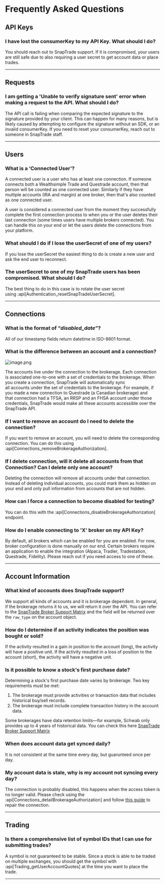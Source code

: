# Frequently Asked Questions

## API Keys

### **I have lost the consumerKey to my API Key. What should I do?**

You should reach out to SnapTrade support. If it is compromised, your users are still safe due to also requiring a user secret to get account data or place trades.

---

## Requests

### I am getting a 'Unable to verify signature sent' error when making a request to the API. What should I do?

The API call is failing when comparing the expected signature to the signature provided by your client. This can happen for many reasons, but is likely caused by attempting to configure the signature without an SDK, or an invalid consumerKey. If you need to reset your consumerKey, reach out to someone in SnapTrade staff.

---

## Users

### What is a ‘Connected User’?

A connected user is a user who has at least one connection. If someone connects both a Wealthsimple Trade and Questrade account, then that person will be counted as one connected user. Similarly if they have multiple accounts (IRA and margin) at one broker, then that's also counted as one connected user.

A user is considered a connected user from the moment they successfully complete the first connection process to when you or the user deletes their last connection (some times users have multiple brokers connected). You can handle this on your end or let the users delete the connections from your platform.

### What should I do if I lose the userSecret of one of my users?

If you lose the userSecret the easiest thing to do is create a new user and ask the end user to reconnect.

### **The userSecret to one of my SnapTrade users has been compromised. What should I do?**

The best thing to do in this case is to rotate the user secret using :api[Authentication_resetSnapTradeUserSecret].

---

## Connections

### What is the format of “*disabled_date*”?

All of our timestamp fields return datetime in ISO-8601 format.

### **What is the difference between an account and a connection?**

![image.png](attachment:738d81dc-a7b9-4db1-ac34-ccb082f159f9:image.png)

The accounts live under the connection to the brokerage. Each connection is associated one-to-one with a set of credentials to the brokerage. When you create a connection, SnapTrade will automatically sync all accounts under the set of credentials to the brokerage. For example, if you made a new connection to Questrade (a Canadian brokerage) and that connection had a TFSA, an RRSP and an FHSA account under those credentials, SnapTrade would make all these accounts accessible over the SnapTrade API.

### **If I want to remove an account do I need to delete the connection?**

If you want to remove an account, you will need to delete the corresponding connection. You can do this using :api[Connections_removeBrokerageAuthorization].

### **If I delete connection, will it delete all accounts from that Connection? Can I delete only one account?**

Deleting the connection will remove all accounts under that connection. Instead of deleting individual accounts, you could mark them as hidden on your end and only pull information from accounts that are not hidden.

### How can I force a connection to become disabled for testing?

You can do this with the :api[Connections_disableBrokerageAuthorization] endpoint.

### **How do I enable connecting to 'X' broker on my API Key?**

By default, all brokers which can be enabled for you are enabled. For now, broker configuration is done manually on our end. Certain brokers require an application to enable the integration (Alpaca, Tradier, Tradestation, Questrade, Fidelity). Please reach out if you need access to one of these.

---

## Account Information

### What kind of accounts does SnapTrade support?

We support all kinds of accounts and it is brokerage dependent. In general, if the brokerage returns it to us, we will return it over the API. You can refer to the [SnapTrade Broker Support Matrix](https://snaptrade.notion.site/brokerages) and the field will be returned over the `raw_type` on the account object.

### How do I determine if an activity indicates the position was bought or sold?

If the activity resulted in a gain in position to the account (long), the activity will have a positive unit. If the activity resulted in a loss of position to the account (short), the activity will have a negative unit.

### **Is it possible to know a stock's first purchase date?**

Determining a stock's first purchase date varies by brokerage. Two key requirements must be met:

1. The brokerage must provide activities or transaction data that includes historical buy/sell records.
2. The brokerage must include complete transaction history in the account data.

Some brokerages have data retention limits—for example, Schwab only provides up to 4 years of historical data. You can check this here [SnapTrade Broker Support Matrix](https://snaptrade.notion.site/brokerages)

### When does account data get synced daily?

It is not consistent at the same time every day, but guarunteed once per day.

### My account data is stale, why is my account not syncing every day?

The connection is probably disabled, this happens when the access token is no longer valid. Please check using the :api[Connections_detailBrokerageAuthorization] and follow [this guide](https://docs.snaptrade.com/docs/fix-broken-connections) to repair the connection.

---

## Trading

### Is there a comprehensive list of symbol IDs that I can use for submitting trades?

A symbol is not guaranteed to be stable. Since a stock is able to be traded on multiple exchanges, you should get the symbol with :api[Trading_getUserAccountQuotes] at the time you want to place the trade.

---

